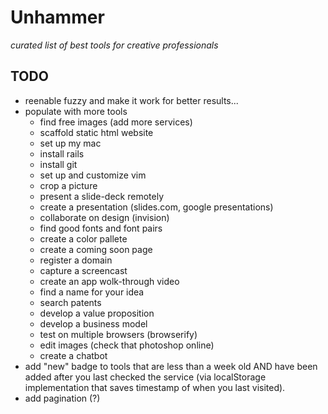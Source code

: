 # Unhammer
_curated list of best tools for creative professionals_

## TODO

* reenable fuzzy and make it work for better results...
* populate with more tools
    * find free images (add more services)
    * scaffold static html website
    * set up my mac
    * install rails
    * install git
    * set up and customize vim
    * crop a picture
    * present a slide-deck remotely
    * create a presentation (slides.com, google presentations)
    * collaborate on design (invision)
    * find good fonts and font pairs
    * create a color pallete
    * create a coming soon page
    * register a domain
    * capture a screencast
    * create an app wolk-through video
    * find a name for your idea
    * search patents
    * develop a value proposition
    * develop a business model
    * test on multiple browsers (browserify)
    * edit images (check that photoshop online)
    * create a chatbot
* add "new" badge to tools that are less than a week old AND have been added after you last checked the service (via localStorage implementation that saves timestamp of when you last visited).
* add pagination (?)
